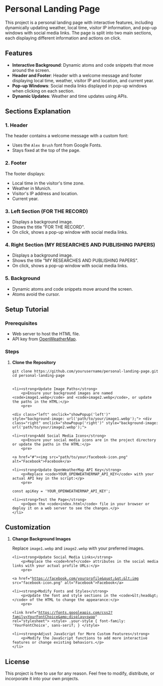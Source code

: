 <h1>Personal Landing Page</h1>

<p>This project is a personal landing page with interactive features, including dynamically updating weather, local time, visitor IP information, and pop-up windows with social media links. The page is split into two main sections, each displaying different information and actions on click.</p>

<h2>Features</h2>
<ul>
    <li><strong>Interactive Background</strong>: Dynamic atoms and code snippets that move around the screen.</li>
    <li><strong>Header and Footer</strong>: Header with a welcome message and footer displaying local time, weather, visitor IP and location, and current year.</li>
    <li><strong>Pop-up Windows</strong>: Social media links displayed in pop-up windows when clicking on each section.</li>
    <li><strong>Dynamic Updates</strong>: Weather and time updates using APIs.</li>
</ul>

<h2>Sections Explanation</h2>

<h3>1. Header</h3>
<p>The header contains a welcome message with a custom font:</p>
<ul>
    <li>Uses the <code>Alex Brush</code> font from Google Fonts.</li>
    <li>Stays fixed at the top of the page.</li>
</ul>

<h3>2. Footer</h3>
<p>The footer displays:</p>
<ul>
    <li>Local time in the visitor's time zone.</li>
    <li>Weather in Munich.</li>
    <li>Visitor's IP address and location.</li>
    <li>Current year.</li>
</ul>

<h3>3. Left Section (FOR THE RECORD)</h3>
<ul>
    <li>Displays a background image.</li>
    <li>Shows the title "FOR THE RECORD".</li>
    <li>On click, shows a pop-up window with social media links.</li>
</ul>

<h3>4. Right Section (MY RESEARCHES AND PUBLISHING PAPERS)</h3>
<ul>
    <li>Displays a background image.</li>
    <li>Shows the title "MY RESEARCHES AND PUBLISHING PAPERS".</li>
    <li>On click, shows a pop-up window with social media links.</li>
</ul>

<h3>5. Background</h3>
<ul>
    <li>Dynamic atoms and code snippets move around the screen.</li>
    <li>Atoms avoid the cursor.</li>
</ul>

<h2>Setup Tutorial</h2>

<h3>Prerequisites</h3>
<ul>
    <li>Web server to host the HTML file.</li>
    <li>API key from <a href="https://home.openweathermap.org/users/sign_up">OpenWeatherMap</a>.</li>
</ul>

<h3>Steps</h3>
<ol>
    <li><strong>Clone the Repository</strong>
        <pre>
<code>git clone https://github.com/yourusername/personal-landing-page.git
cd personal-landing-page</code>
        </pre>
    </li>

    <li><strong>Update Image Paths</strong>
        <p>Ensure your background images are named <code>image1.webp</code> and <code>image2.webp</code>, or update the paths in the HTML:</p>
        <pre>
<code>&lt;div class=&quot;left&quot; onclick=&quot;showPopup('left')&quot; style=&quot;background-image: url('path/to/your/image1.webp');&quot;&gt;
&lt;div class=&quot;right&quot; onclick=&quot;showPopup('right')&quot; style=&quot;background-image: url('path/to/your/image2.webp');&quot;&gt;</code>
        </pre>
    </li>

    <li><strong>Add Social Media Icons</strong>
        <p>Ensure your social media icons are in the project directory or update the paths in the HTML:</p>
        <pre>
<code>&lt;a href=&quot;#&quot;&gt;&lt;img src=&quot;path/to/your/facebook-icon.png&quot; alt=&quot;Facebook&quot;&gt;Facebook&lt;/a&gt;</code>
        </pre>
    </li>

    <li><strong>Update OpenWeatherMap API Key</strong>
        <p>Replace <code>YOUR_OPENWEATHERMAP_API_KEY</code> with your actual API key in the script:</p>
        <pre>
<code>const apiKey = 'YOUR_OPENWEATHERMAP_API_KEY';</code>
        </pre>
    </li>

    <li><strong>Test the Page</strong>
        <p>Open the <code>index.html</code> file in your browser or deploy it on a web server to see the changes.</p>
    </li>
</ol>

<h2>Customization</h2>

<ol>
    <li><strong>Change Background Images</strong>
        <p>Replace <code>image1.webp</code> and <code>image2.webp</code> with your preferred images.</p>
    </li>

    <li><strong>Update Social Media Links</strong>
        <p>Replace the <code>href</code> attributes in the social media links with your actual profile URLs:</p>
        <pre>
<code>&lt;a href=&quot;https://facebook.com/yourprofile&quot;&gt;&lt;img src=&quot;facebook-icon.png&quot; alt=&quot;Facebook&quot;&gt;Facebook&lt;/a&gt;</code>
        </pre>
    </li>

    <li><strong>Modify Fonts and Styles</strong>
        <p>Update the font and style sections in the <code>&lt;head&gt;</code> of the HTML to change the appearance:</p>
        <pre>
<code>&lt;link href=&quot;https://fonts.googleapis.com/css2?family=YourFontChoice&amp;display=swap&quot; rel=&quot;stylesheet&quot;&gt;
&lt;style&gt;
  .your-style {
    font-family: 'YourFontChoice', sans-serif;
  }
&lt;/style&gt;</code>
        </pre>
    </li>

    <li><strong>Adjust JavaScript for More Custom Features</strong>
        <p>Modify the JavaScript functions to add more interactive features or change existing behaviors.</p>
    </li>
</ol>

<h2>License</h2>

<p>This project is free to use for any reason. Feel free to modify, distribute, or incorporate it into your own projects.</p>
